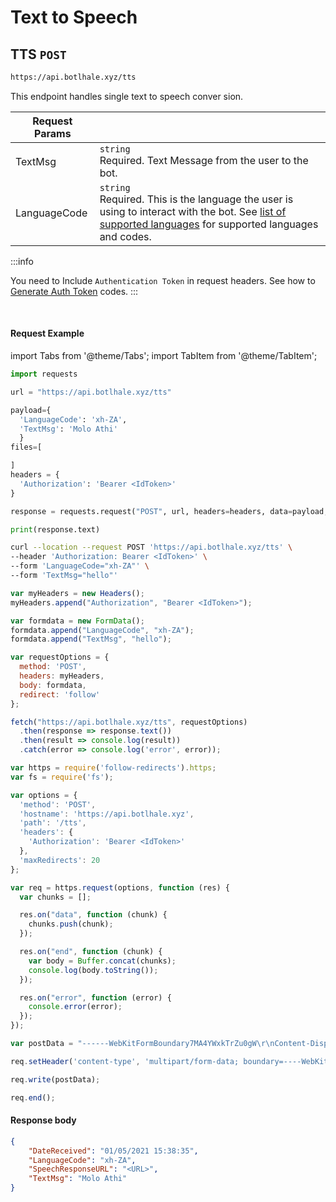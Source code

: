 # Text to Speech
## TTS `POST`

```bash
https://api.botlhale.xyz/tts
```
This endpoint handles single text to speech conver sion.

Request Params | |
| ------------- | ------------- |
| TextMsg  | `string` <br />Required. Text Message from the user to the bot.| 
| LanguageCode  | `string` <br /> Required. This is the language the user is using to interact with the bot. See [list of supported languages](../2%20-%20Languages.md) for supported languages and codes. |

:::info

You need to Include `Authentication Token` in request headers. See how to 
[Generate Auth Token](../../1%20-%20Authentication.md#generate-a-bearer-token-post)
 codes.
:::


<br />

#### Request Example

import Tabs from '@theme/Tabs';
import TabItem from '@theme/TabItem';

<Tabs>
<TabItem value="py" label="Python" default>

```python 
import requests

url = "https://api.botlhale.xyz/tts"

payload={
  'LanguageCode': 'xh-ZA',
  'TextMsg': 'Molo Athi'
  }
files=[

]
headers = {
  'Authorization': 'Bearer <IdToken>'
}

response = requests.request("POST", url, headers=headers, data=payload, files=files)

print(response.text)
```

</TabItem>
<TabItem value="bash" label="Bash">


```bash 
curl --location --request POST 'https://api.botlhale.xyz/tts' \
--header 'Authorization: Bearer <IdToken>' \
--form 'LanguageCode="xh-ZA"' \
--form 'TextMsg="hello"'
```

</TabItem>
<TabItem value="js" label="JavaScript">

```javascript 
var myHeaders = new Headers();
myHeaders.append("Authorization", "Bearer <IdToken>");

var formdata = new FormData();
formdata.append("LanguageCode", "xh-ZA");
formdata.append("TextMsg", "hello");

var requestOptions = {
  method: 'POST',
  headers: myHeaders,
  body: formdata,
  redirect: 'follow'
};

fetch("https://api.botlhale.xyz/tts", requestOptions)
  .then(response => response.text())
  .then(result => console.log(result))
  .catch(error => console.log('error', error));
```

</TabItem>
<TabItem value="nodejs" label="Node JS - Native">

```js
var https = require('follow-redirects').https;
var fs = require('fs');

var options = {
  'method': 'POST',
  'hostname': 'https://api.botlhale.xyz',
  'path': '/tts',
  'headers': {
    'Authorization': 'Bearer <IdToken>'
  },
  'maxRedirects': 20
};

var req = https.request(options, function (res) {
  var chunks = [];

  res.on("data", function (chunk) {
    chunks.push(chunk);
  });

  res.on("end", function (chunk) {
    var body = Buffer.concat(chunks);
    console.log(body.toString());
  });

  res.on("error", function (error) {
    console.error(error);
  });
});

var postData = "------WebKitFormBoundary7MA4YWxkTrZu0gW\r\nContent-Disposition: form-data; name=\"LanguageCode\"\r\n\r\nIsiXhosa\r\n------WebKitFormBoundary7MA4YWxkTrZu0gW\r\nContent-Disposition: form-data; name=\"TextMsg\"\r\n\r\nhello\r\n------WebKitFormBoundary7MA4YWxkTrZu0gW--";

req.setHeader('content-type', 'multipart/form-data; boundary=----WebKitFormBoundary7MA4YWxkTrZu0gW');

req.write(postData);

req.end();
```

</TabItem>
</Tabs>

#### Response body
```json
{
    "DateReceived": "01/05/2021 15:38:35",
    "LanguageCode": "xh-ZA",
    "SpeechResponseURL": "<URL>",
    "TextMsg": "Molo Athi"
}
```
